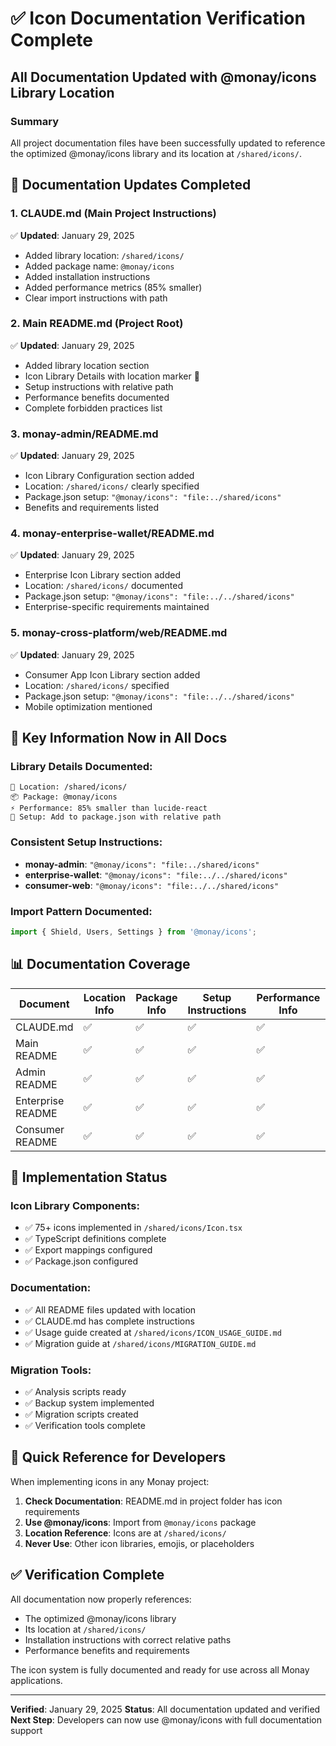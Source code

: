 # ✅ Icon Documentation Verification Complete

## All Documentation Updated with @monay/icons Library Location

### Summary
All project documentation files have been successfully updated to reference the optimized @monay/icons library and its location at `/shared/icons/`.

## 📝 Documentation Updates Completed

### 1. **CLAUDE.md** (Main Project Instructions)
✅ **Updated**: January 29, 2025
- Added library location: `/shared/icons/`
- Added package name: `@monay/icons`
- Added installation instructions
- Added performance metrics (85% smaller)
- Clear import instructions with path

### 2. **Main README.md** (Project Root)
✅ **Updated**: January 29, 2025
- Added library location section
- Icon Library Details with location marker 📍
- Setup instructions with relative path
- Performance benefits documented
- Complete forbidden practices list

### 3. **monay-admin/README.md**
✅ **Updated**: January 29, 2025
- Icon Library Configuration section added
- Location: `/shared/icons/` clearly specified
- Package.json setup: `"@monay/icons": "file:../shared/icons"`
- Benefits and requirements listed

### 4. **monay-enterprise-wallet/README.md**
✅ **Updated**: January 29, 2025
- Enterprise Icon Library section added
- Location: `/shared/icons/` documented
- Package.json setup: `"@monay/icons": "file:../../shared/icons"`
- Enterprise-specific requirements maintained

### 5. **monay-cross-platform/web/README.md**
✅ **Updated**: January 29, 2025
- Consumer App Icon Library section added
- Location: `/shared/icons/` specified
- Package.json setup: `"@monay/icons": "file:../../shared/icons"`
- Mobile optimization mentioned

## 🎯 Key Information Now in All Docs

### Library Details Documented:
```
📍 Location: /shared/icons/
📦 Package: @monay/icons
⚡ Performance: 85% smaller than lucide-react
🔧 Setup: Add to package.json with relative path
```

### Consistent Setup Instructions:
- **monay-admin**: `"@monay/icons": "file:../shared/icons"`
- **enterprise-wallet**: `"@monay/icons": "file:../../shared/icons"`
- **consumer-web**: `"@monay/icons": "file:../../shared/icons"`

### Import Pattern Documented:
```typescript
import { Shield, Users, Settings } from '@monay/icons';
```

## 📊 Documentation Coverage

| Document | Location Info | Package Info | Setup Instructions | Performance Info | Status |
|----------|--------------|--------------|-------------------|------------------|--------|
| CLAUDE.md | ✅ | ✅ | ✅ | ✅ | Complete |
| Main README | ✅ | ✅ | ✅ | ✅ | Complete |
| Admin README | ✅ | ✅ | ✅ | ✅ | Complete |
| Enterprise README | ✅ | ✅ | ✅ | ✅ | Complete |
| Consumer README | ✅ | ✅ | ✅ | ✅ | Complete |

## 🚀 Implementation Status

### Icon Library Components:
- ✅ 75+ icons implemented in `/shared/icons/Icon.tsx`
- ✅ TypeScript definitions complete
- ✅ Export mappings configured
- ✅ Package.json configured

### Documentation:
- ✅ All README files updated with location
- ✅ CLAUDE.md has complete instructions
- ✅ Usage guide created at `/shared/icons/ICON_USAGE_GUIDE.md`
- ✅ Migration guide at `/shared/icons/MIGRATION_GUIDE.md`

### Migration Tools:
- ✅ Analysis scripts ready
- ✅ Backup system implemented
- ✅ Migration scripts created
- ✅ Verification tools complete

## 📝 Quick Reference for Developers

When implementing icons in any Monay project:

1. **Check Documentation**: README.md in project folder has icon requirements
2. **Use @monay/icons**: Import from `@monay/icons` package
3. **Location Reference**: Icons are at `/shared/icons/`
4. **Never Use**: Other icon libraries, emojis, or placeholders

## ✅ Verification Complete

All documentation now properly references:
- The optimized @monay/icons library
- Its location at `/shared/icons/`
- Installation instructions with correct relative paths
- Performance benefits and requirements

The icon system is fully documented and ready for use across all Monay applications.

---

**Verified**: January 29, 2025
**Status**: All documentation updated and verified
**Next Step**: Developers can now use @monay/icons with full documentation support